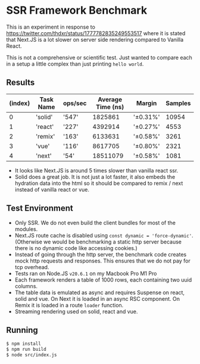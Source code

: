 # SSR Framework Benchmark

This is an experiment in response to https://twitter.com/thdxr/status/1777782835249553517 where it is stated that Next.JS is a lot slower on server side rendering compared to Vanilla React.

This is not a comprehensive or scientific test. Just wanted to compare each in a setup a little complex than just printing `hello world`.

## Results

| (index) | Task Name | ops/sec | Average Time (ns) | Margin   | Samples |
| ------- | --------- | ------- | ----------------- | -------- | ------- |
| 0       | 'solid'   | '547'   | 1825861           | '±0.31%' | 10954   |
| 1       | 'react'   | '227'   | 4392914           | '±0.27%' | 4553    |
| 2       | 'remix'   | '163'   | 6133631           | '±0.58%' | 3261    |
| 3       | 'vue'     | '116'   | 8617705           | '±0.80%' | 2321    |
| 4       | 'next'    | '54'    | 18511079          | '±0.58%' | 1081    |

- It looks like Next.JS is around 5 times slower than vanilla react ssr.
- Solid does a great job. It is not just a lot faster, it also embeds the hydration data into the html so it should be compared to remix / next instead of vanilla react or vue.

## Test Environment

- Only SSR. We do not even build the client bundles for most of the modules.
- Next.JS route cache is disabled using `const dynamic = 'force-dynamic'`. (Otherwise we would be benchmarking a static http server because there is no dynamic code like accessing cookies.)
- Instead of going through the http server, the benchmark code creates mock http requests and responses. This ensures that we do not pay for tcp overhead.
- Tests ran on Node.JS `v20.6.1` on my Macbook Pro M1 Pro
- Each framework renders a table of 1000 rows, each containing two uuid columns.
- The table data is emulated as async and requires Suspense on react, solid and vue. On Next it is loaded in an async RSC component. On Remix it is loaded in a route `loader` function.
- Streaming rendering used on solid, react and vue.

## Running

```sh
$ npm install
$ npm run build
$ node src/index.js
```
